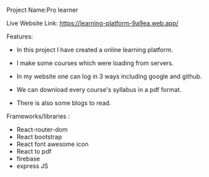 Project Name:Pro learner


Live Website Link: https://learning-platform-9a9ea.web.app/

Features: 

* In this project I have created a online learning platform.

* I make some courses which were loading from servers.

* In my website one can log in 3 ways including google and github.

* We can download every course's syllabus in a pdf format.

* There is also some blogs to read.


Frameworks/libraries :
 
 * React-router-dom
 * React bootstrap
 * React font awesome icon
 * React to pdf 
 * firebase
 * express JS




